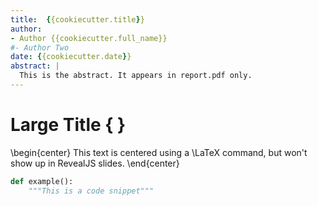 ```yaml
---
title:  {{cookiecutter.title}}
author:
- Author {{cookiecutter.full_name}}
#- Author Two
date: {{cookiecutter.date}}
abstract: |
  This is the abstract. It appears in report.pdf only.
---
```



# Large Title {  }

\begin{center}
This text is centered using a \LaTeX command, but won't show up in RevealJS slides.
\end{center}

```python
def example():
    """This is a code snippet"""
```
